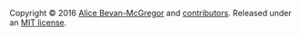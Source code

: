 Copyright © 2016 [Alice Bevan-McGregor](https://github.com/amcgregor/) and [contributors](https://github.com/marrow/mongo/graphs/contributors "GitHub Contributors"). Released under an [MIT license](/LICENSE.md).
